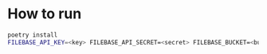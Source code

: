# How to run

```bash
poetry install
FILEBASE_API_KEY=<key> FILEBASE_API_SECRET=<secret> FILEBASE_BUCKET=<bucket> poetry run python main.py
```
